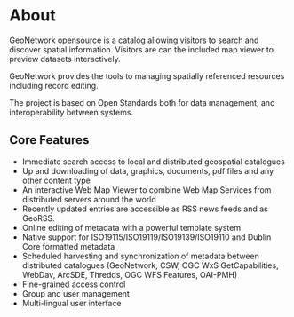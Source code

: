 # About

GeoNetwork opensource is a catalog allowing visitors to search and discover spatial information. Visitors are can the included map viewer to preview datasets interactively.

GeoNetwork provides the tools to managing spatially referenced resources including record editing.

The project is based on Open Standards both for data management, and interoperability between systems.

## Core Features

-   Immediate search access to local and distributed geospatial catalogues
-   Up and downloading of data, graphics, documents, pdf files and any other content type
-   An interactive Web Map Viewer to combine Web Map Services from distributed servers around the world
-   Recently updated entries are accessible as RSS news feeds and as GeoRSS.
-   Online editing of metadata with a powerful template system
-   Native support for ISO19115/ISO19119/ISO19139/ISO19110 and Dublin Core formatted metadata
-   Scheduled harvesting and synchronization of metadata between distributed catalogues (GeoNetwork, CSW, OGC WxS GetCapabilities, WebDav, ArcSDE, Thredds, OGC WFS Features, OAI-PMH)
-   Fine-grained access control
-   Group and user management
-   Multi-lingual user interface
